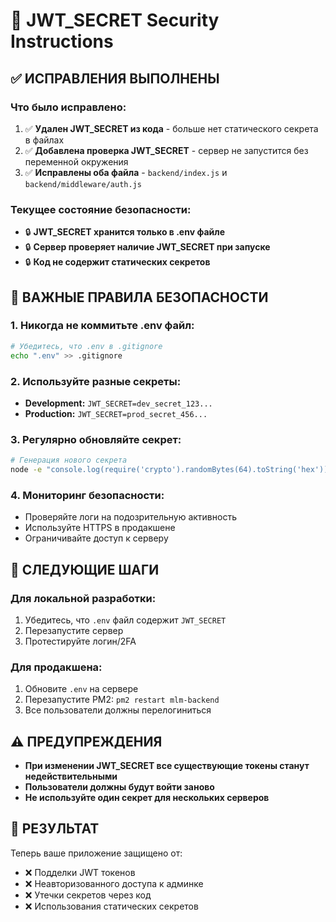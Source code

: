 # 🔐 JWT_SECRET Security Instructions

## ✅ **ИСПРАВЛЕНИЯ ВЫПОЛНЕНЫ**

### **Что было исправлено:**
1. ✅ **Удален JWT_SECRET из кода** - больше нет статического секрета в файлах
2. ✅ **Добавлена проверка JWT_SECRET** - сервер не запустится без переменной окружения
3. ✅ **Исправлены оба файла** - `backend/index.js` и `backend/middleware/auth.js`

### **Текущее состояние безопасности:**
- 🔒 **JWT_SECRET хранится только в .env файле**
- 🔒 **Сервер проверяет наличие JWT_SECRET при запуске**
- 🔒 **Код не содержит статических секретов**

## 🚨 **ВАЖНЫЕ ПРАВИЛА БЕЗОПАСНОСТИ**

### **1. Никогда не коммитьте .env файл:**
```bash
# Убедитесь, что .env в .gitignore
echo ".env" >> .gitignore
```

### **2. Используйте разные секреты:**
- **Development:** `JWT_SECRET=dev_secret_123...`
- **Production:** `JWT_SECRET=prod_secret_456...`

### **3. Регулярно обновляйте секрет:**
```bash
# Генерация нового секрета
node -e "console.log(require('crypto').randomBytes(64).toString('hex'))"
```

### **4. Мониторинг безопасности:**
- Проверяйте логи на подозрительную активность
- Используйте HTTPS в продакшене
- Ограничивайте доступ к серверу

## 🔄 **СЛЕДУЮЩИЕ ШАГИ**

### **Для локальной разработки:**
1. Убедитесь, что `.env` файл содержит `JWT_SECRET`
2. Перезапустите сервер
3. Протестируйте логин/2FA

### **Для продакшена:**
1. Обновите `.env` на сервере
2. Перезапустите PM2: `pm2 restart mlm-backend`
3. Все пользователи должны перелогиниться

## ⚠️ **ПРЕДУПРЕЖДЕНИЯ**

- **При изменении JWT_SECRET все существующие токены станут недействительными**
- **Пользователи должны будут войти заново**
- **Не используйте один секрет для нескольких серверов**

## 🎯 **РЕЗУЛЬТАТ**

Теперь ваше приложение защищено от:
- ❌ Подделки JWT токенов
- ❌ Неавторизованного доступа к админке
- ❌ Утечки секретов через код
- ❌ Использования статических секретов
